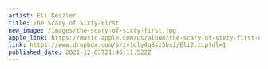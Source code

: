```yaml
---
artist: Eli Keszler
title: The Scary of Sixty-First
new_image: /images/the-scary-of-sixty-first.jpg
apple_link: https://music.apple.com/us/album/the-scary-of-sixty-first-original-motion/1594367606
link: https://www.dropbox.com/s/zv1oly4g8sz5bsi/Eli2.zip?dl=1
published_date: 2021-12-03T21:46:11.522Z
---
```

